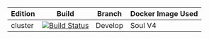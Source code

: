 Edition|Build|Branch|Docker Image Used|
---|---|---|---|
cluster|[![Build Status](http://tools.hansonrobotics.com:6501/buildStatus/icon?job=Soul_job%2Fdevelop)](http://tools.hansonrobotics.com:6501/job/Soul_job/job/develop/)|Develop|Soul V4|
